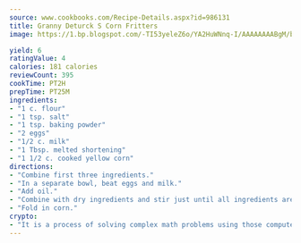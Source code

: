 ```yaml
---
source: www.cookbooks.com/Recipe-Details.aspx?id=986131
title: Granny Deturck S Corn Fritters
image: https://1.bp.blogspot.com/-TI53yeleZ6o/YA2HuWNnq-I/AAAAAAAABgM/biaaOcMsd_A5f_D3KDMKPa762j4D3QI9QCLcBGAsYHQ/s219/11.png

yield: 6
ratingValue: 4
calories: 181 calories
reviewCount: 395
cookTime: PT2H
prepTime: PT25M
ingredients:
- "1 c. flour"
- "1 tsp. salt"
- "1 tsp. baking powder"
- "2 eggs"
- "1/2 c. milk"
- "1 Tbsp. melted shortening"
- "1 1/2 c. cooked yellow corn"
directions:
- "Combine first three ingredients."
- "In a separate bowl, beat eggs and milk."
- "Add oil."
- "Combine with dry ingredients and stir just until all ingredients are mixed."
- "Fold in corn."
crypto:
- "It is a process of solving complex math problems using those computers which run bitcoin software."
---
```

